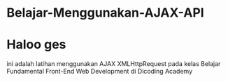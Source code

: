 # Belajar-Menggunakan-AJAX-API

# Haloo ges
ini adalah latihan menggunakan AJAX XMLHttpRequest pada kelas Belajar Fundamental Front-End Web Development di Dicoding Academy
